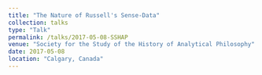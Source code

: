 ```yaml
---
title: "The Nature of Russell's Sense-Data"
collection: talks
type: "Talk"
permalink: /talks/2017-05-08-SSHAP
venue: "Society for the Study of the History of Analytical Philosophy"
date: 2017-05-08
location: "Calgary, Canada"
---
```

